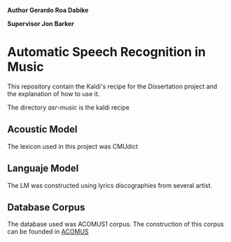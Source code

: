 **Author Gerardo Roa Dabike**

**Supervisor Jon Barker**

# Automatic Speech Recognition in Music

This repository contain the Kaldi's recipe for the Dissertation project and the explanation of how to use it.

The directory _asr-music_ is the kaldi recipe 

## Acoustic Model
The lexicon used in this project was CMUdict

## Languaje Model
The LM was constructed using lyrics discographies from several artist.

## Database Corpus
The database used was ACOMUS1 corpus.
The construction of this corpus can be founded in [ACOMUS](http://github.com/groadabike/ACOMUS) 
